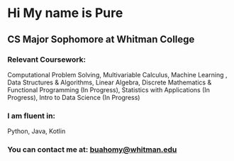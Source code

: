 # Hi My name is Pure

## CS Major Sophomore at Whitman College

### Relevant Coursework: 
Computational Problem Solving, Multivariable Calculus, Machine Learning , Data Structures &
Algorithms, Linear Algebra, Discrete Mathematics & Functional Programming (In Progress), Statistics with Applications (In Progress), Intro to Data Science (In Progress)

### I am fluent in: 
Python, Java, Kotlin

### You can contact me at: buahomy@whitman.edu
